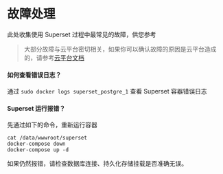 # 故障处理

此处收集使用 Superset 过程中最常见的故障，供您参考

> 大部分故障与云平台密切相关，如果你可以确认故障的原因是云平台造成的，请参考[云平台文档](https://support.websoft9.com/docs/faq/zh/tech-instance.html)

#### 如何查看错误日志？

通过 `sudo docker logs superset_postgre_1` 查看 Superset 容器错误日志

#### Superset 运行报错？

先通过如下的命令，重新运行容器

```
cat /data/wwwroot/superset
docker-compose down
docker-compose up -d
```

如果仍然报错，请检查数据库连接、持久化存储挂载是否准确无误。

